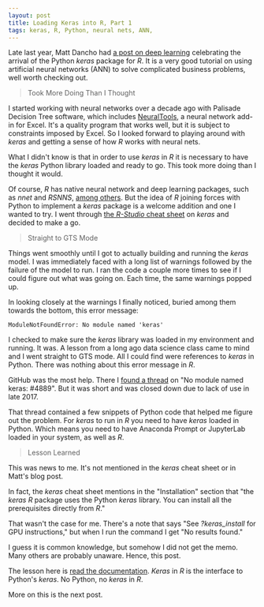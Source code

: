 ```yaml
---
layout: post
title: Loading Keras into R, Part 1
tags: keras, R, Python, neural nets, ANN, 
---
```


Late last year, Matt Dancho had [a post on deep learning][1] celebrating the arrival of the Python *keras* package for *R*. It is a very good tutorial on using artificial neural networks (ANN) to solve complicated business problems, well worth checking out.

> Took More Doing Than I Thought

I started working with neural networks over a decade ago with Palisade Decision Tree software, which includes [NeuralTools][2], a neural network add-in for Excel. It's a quality program that works well, but it is subject to constraints imposed by Excel. So I looked forward to playing around with *keras* and getting a sense of how *R* works with neural nets.

What I didn't know is that in order to use *keras* in *R* it is necessary to have the *keras* Python library loaded and ready to go. This took more doing than I thought it would.

Of course, *R* has native neural network and deep learning packages, such as *nnet* and *RSNNS*, [among others][3]. But the idea of *R* joining forces with Python to implement a *keras* package is a welcome addition and one I wanted to try. I went through [the *R-Studio* cheat sheet][4] on *keras* and decided to make a go.

> Straight to GTS Mode

Things went smoothly until I got to actually building and running the *keras* model. I was immediately faced with a long list of warnings followed by the failure of the model to run. I ran the code a couple more times to see if I could figure out what was going on. Each time, the same warnings popped up.

In looking closely at the warnings I finally noticed, buried among them towards the bottom, this error message:

`ModuleNotFoundError: No module named 'keras'`

I checked to make sure the *keras* library was loaded in my environment and running. It was. A lesson from a long ago data science class came to mind and I went straight to GTS mode. All I could find were references to *keras* in Python. There was nothing about this error message in *R*.

GitHub was the most help. There I [found a thread][5] on "No module named keras: #4889". But it was short and was closed down due to lack of use in late 2017.

That thread contained a few snippets of Python code that helped me figure out the problem. For *keras* to run in *R* you need to have *keras* loaded in Python. Which means you need to have Anaconda Prompt or JupyterLab loaded in your system, as well as *R*.

> Lesson Learned

This was news to me. It's not mentioned in the *keras* cheat sheet or in Matt's blog post.

In fact, the *keras* cheat sheet mentions in the "Installation" section that "the *keras R* package uses the Python *keras* library. You can install all the prerequisites directly from *R*."

That wasn't the case for me. There's a note that says "See *?keras_install* for GPU instructions," but when I run the command I get "No results found."

I guess it is common knowledge, but somehow I did not get the memo. Many others are probably unaware. Hence, this post.

The lesson here is [read the documentation][6]. *Keras* in *R* is the interface to Python's *keras*. No Python, no *keras* in *R*.

More on this is the next post.

 [1]: http://www.business-science.io/business/2017/11/28/customer_churn_analysis_keras.html
 [2]: http://www.palisade.com/neuraltools/
 [3]: https://cran.r-project.org/web/views/MachineLearning.html
 [4]: https://github.com/rstudio/cheatsheets/raw/master/keras.pdf
 [5]: https://github.com/keras-team/keras/issues/4889
 [6]: https://keras.rstudio.com/
